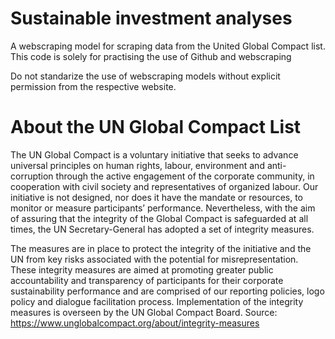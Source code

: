 # Sustainable investment analyses
A webscraping model for scraping data from the United Global Compact list. This code is solely for practising the use of Github and webscraping

Do not standarize the use of webscraping models without explicit permission from the respective website. 

# About the UN Global Compact List
The UN Global Compact is a voluntary initiative that seeks to advance universal principles on human rights, labour, environment and anti-corruption through the active engagement of the corporate community, in cooperation with civil society and representatives of organized labour. Our initiative is not designed, nor does it have the mandate or resources, to monitor or measure participants’ performance. Nevertheless, with the aim of assuring that the integrity of the Global Compact is safeguarded at all times, the UN Secretary-General has adopted a set of integrity measures.

The measures are in place to protect the integrity of the initiative and the UN from key risks associated with the potential for misrepresentation. These integrity measures are aimed at promoting greater public accountability and transparency of participants for their corporate sustainability performance and are comprised of our reporting policies, logo policy and dialogue facilitation process. Implementation of the integrity measures is overseen by the UN Global Compact Board.
Source: https://www.unglobalcompact.org/about/integrity-measures

